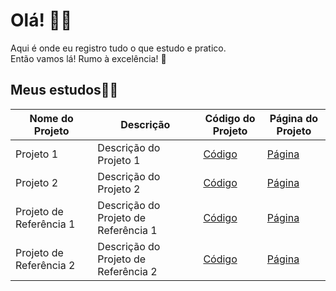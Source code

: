 # Olá! 👋🤓

Aqui é onde eu registro tudo o que estudo e pratico.<br>
Então vamos lá! Rumo à excelência! 🚀

## Meus estudos👨‍💻

| Nome do Projeto | Descrição | Código do Projeto | Página do Projeto |
| --- | --- | --- | --- |
| Projeto 1 | Descrição do Projeto 1 | [Código](https://github.com/seu-usuario/projeto-1) | [Página](https://seu-usuario.github.io/projeto-1) |
| Projeto 2 | Descrição do Projeto 2 | [Código](https://github.com/seu-usuario/projeto-2) | [Página](https://seu-usuario.github.io/projeto-2) |
| Projeto de Referência 1 | Descrição do Projeto de Referência 1 | [Código](https://github.com/usuario/projeto-de-referencia-1) | [Página](https://usuario.github.io/projeto-de-referencia-1) |
| Projeto de Referência 2 | Descrição do Projeto de Referência 2 | [Código](https://github.com/usuario/projeto-de-referencia-2) | [Página](https://usuario.github.io/projeto-de-referencia-2) |

